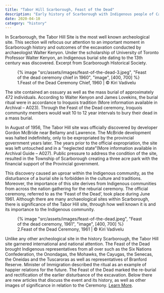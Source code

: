```yaml
---
title: "Tabor Hill Scarborough, Feast of the Dead"
description: "Early history of Scarborough with Indigenous people of Canada"
date: 2020-04-10
category: "history"
---
```


In Scarborough, the Tabor Hill Site is the most well known archeological site. This section will refocus our attention to an important moment in Scarborough history and outcomes of the excavation conducted by archaeologist Walter Kenyon. Under the scholarship of University of Toronto Professor Walter Kenyon, an Indigenous burial site dating to the 13th century was discovered. Excerpt from Scarborough Historical Society.

<!-- excerpt -->
<figure>
{% image "src/assets/images/feast-of-the-dead-3.jpeg", "Feast of the dead ceremony chief in 1960", "image", [400, 700] %}
<figcaption>1.Feast of the Dead Ceremony Chief, 1960 | © Kiri Vadivelu</figcaption>
</figure>

The site contained an ossuary as well as the mass burial of approximately 472 individuals. According to Walter Kenyon and James Lovekins, the burial ritual were in accordance to Iroquois tradition (More information available in Archival – A023). Through the Feast of the Dead ceremony, Iroquois community members would wait 10 to 12 year intervals to bury their dead in a mass burial.

In August of 1956, The Tabor Hill site was officially discovered by developer Gordon McBride near Bellamy and Lawrence. The McBride development was halted indefinitely, only to be expropriated by the provincial government years later. The years prior to the official expropriation, the site was left untouched and in a “neglected state”(More information available in Archival Guide – A027). Public pressure to address the condition of the site, resulted in the Township of Scarborough creating a three acre park with the financial support of the Provincial government.

This discovery caused an uproar within the Indigenous community, as the disturbance of a burial site is forbidden in the culture and traditions. Moreover, the importance of this site derives from Indigenous communities from across the nation gathering for the reburial ceremony. The official ceremony, referred to as the ‘Feast of the Dead’, took place during June 1961. Although there are many archaeological sites within Scarborough, there is significance of the Tabor Hill site, through how well known it is and its importance to the Indigenous community.

<figure>
{% image "src/assets/images/feast-of-the-dead.jpeg", "Feast of the dead ceremony, 1961", "image", [400, 700] %}
<figcaption>2.Feast of the Dead Ceremony, 1961 | © Kiri Vadivelu</figcaption>
</figure>

Unlike any other archeological site in the history Scarborough, the Tabor Hill site garnered international and national attention. The Feast of the Dead brought Indigenous representatives from all over such as the Six Nations Confederation, the Onondagas, the Mohawks, the Cayugas, the Senecas, the Oneidas and the Tuscaroras as well as representatives of Branford Reserve. Minister of Immigration described the ritual as an example of happier relations for the future. The Feast of the Dead marked the re-burial and rectification of the earlier disturbance of the excavation. Below there are new articles that discuss the event and its history, as well as other images of significance in relation to the Ceremony. [Learn More](http://scarboroughhistorical.ca/archives-2/the-archives-collection/tabor-hill/).
